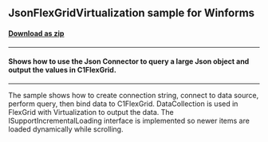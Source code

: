 ## JsonFlexGridVirtualization sample for Winforms
#### [Download as zip](https://grapecity.github.io/DownGit/#/home?url=https://github.com/GrapeCity/ComponentOne-Service-Components-Samples/tree/master/DataConnector/Win/JsonFlexGridVirtualization)
____
#### Shows how to use the Json Connector to query a large Json object and output the values in C1FlexGrid. 
____
The sample shows how to create connection string, connect to data source, perform query, then bind data to C1FlexGrid. DataCollection is used 
in FlexGrid with Virtualization to output the data. The ISupportIncrementalLoading interface is implemented so newer items are loaded dynamically
while scrolling.
